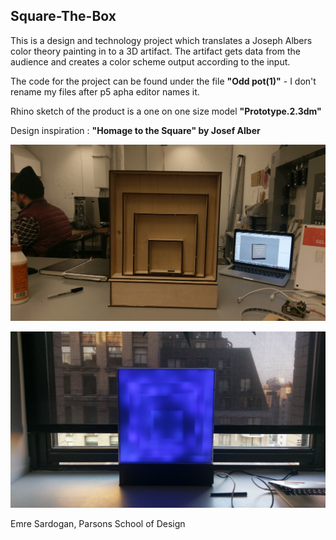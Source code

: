 ## Square-The-Box

This is a design and technology project which translates a Joseph Albers color theory painting in to a 3D artifact. The artifact gets data from the audience and creates a color scheme output according to the input.

The code for the project can be found under the file **"Odd pot(1)"** - I don't rename my files after p5 apha editor names it. 

Rhino sketch of the product is a one on one size model **"Prototype.2.3dm"** 

Design inspiration : **"Homage to the Square" by Josef Alber**


![](https://github.com/emres13/Square-The-Box/blob/master/Artifact%20Images/IMAG0308.jpg)

![](https://github.com/emres13/Square-The-Box/blob/master/Artifact%20Images/IMAG0333.jpg)


Emre Sardogan, Parsons School of Design 

